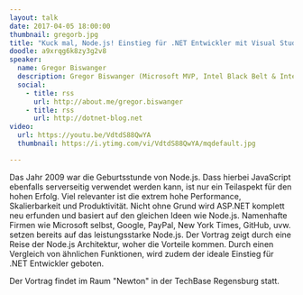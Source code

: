 ```yaml
---
layout: talk
date: 2017-04-05 18:00:00
thumbnail: gregorb.jpg
title: "Kuck mal, Node.js! Einstieg für .NET Entwickler mit Visual Studio Code und TypeScript"
doodle: a9xrqg6k8zy3g2v8
speaker:
  name: Gregor Biswanger
  description: Gregor Biswanger (Microsoft MVP, Intel Black Belt & Intel Software Innovator) ist freier Dozent, Berater, Trainer, Autor und Sprecher. Er berät große und mittelständische Unternehmen, Organisationen und Agenturen rund um die Themen zur Softwarearchitektur, Web- und Cross-Platform-Entwicklung mit JavaScript. Außerdem schreibt er online als freier Autor für heise und bringt für Fachmagazine auch gerne Artikel aufs Blatt. Er ist international als Sprecher auf zahlreichen Konferenzen und Communities unterwegs. Sie erreichen ihn unter cross-platform-blog.de.
  social:
    - title: rss
      url: http://about.me/gregor.biswanger
    - title: rss
      url: http://dotnet-blog.net
video:
  url: https://youtu.be/VdtdS88QwYA
  thumbnail: https://i.ytimg.com/vi/VdtdS88QwYA/mqdefault.jpg  

---
```

Das Jahr 2009 war die Geburtsstunde von Node.js. Dass hierbei JavaScript ebenfalls serverseitig verwendet werden kann, ist nur ein Teilaspekt für den hohen Erfolg. Viel relevanter ist die extrem hohe Performance, Skalierbarkeit und Produktivität. Nicht ohne Grund wird ASP.NET komplett neu erfunden und basiert auf den gleichen Ideen wie Node.js. Namenhafte Firmen wie Microsoft selbst, Google, PayPal, New York Times, GitHub, uvw. setzen bereits auf das leistungsstarke Node.js. Der Vortrag zeigt durch eine Reise der Node.js Architektur, woher die Vorteile kommen. Durch einen Vergleich von ähnlichen Funktionen, wird zudem der ideale Einstieg für .NET Entwickler geboten.

Der Vortrag findet im Raum "Newton" in der TechBase Regensburg statt.